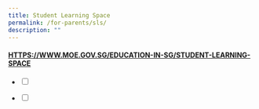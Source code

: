 ```yaml
---
title: Student Learning Space
permalink: /for-parents/sls/
description: ""
---
```

#### [HTTPS://WWW.MOE.GOV.SG/EDUCATION-IN-SG/STUDENT-LEARNING-SPACE](HTTPS://WWW.MOE.GOV.SG/EDUCATION-IN-SG/STUDENT-LEARNING-SPACE)


<ul class="jekyllcodex_accordion">
  <li>
    <input type="checkbox" id="accordion1">
    <label for="accordion1"></label>
    <div>
      <p></p>
    </div>
	</li>
	  <li>
    <input type="checkbox" id="accordion2">
    <label for="accordion2"></label>
    <div>
      <p></p>
    </div>
</ul>
